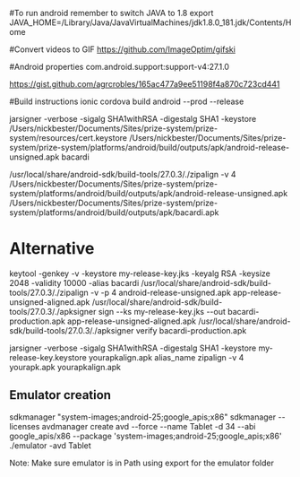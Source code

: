 #To run android remember to switch JAVA to 1.8
export JAVA_HOME=/Library/Java/JavaVirtualMachines/jdk1.8.0_181.jdk/Contents/Home

#Convert videos to GIF
https://github.com/ImageOptim/gifski

#Android properties
com.android.support:support-v4:27.1.0

https://gist.github.com/agrcrobles/165ac477a9ee51198f4a870c723cd441

#Build instructions
ionic cordova build android --prod --release

jarsigner -verbose -sigalg SHA1withRSA -digestalg SHA1 -keystore /Users/nickbester/Documents/Sites/prize-system/prize-system/resources/cert.keystore /Users/nickbester/Documents/Sites/prize-system/prize-system/platforms/android/build/outputs/apk/android-release-unsigned.apk bacardi

/usr/local/share/android-sdk/build-tools/27.0.3/./zipalign -v 4 /Users/nickbester/Documents/Sites/prize-system/prize-system/platforms/android/build/outputs/apk/android-release-unsigned.apk /Users/nickbester/Documents/Sites/prize-system/prize-system/platforms/android/build/outputs/apk/bacardi.apk

# Alternative
keytool -genkey -v -keystore my-release-key.jks -keyalg RSA -keysize 2048 -validity 10000 -alias bacardi
/usr/local/share/android-sdk/build-tools/27.0.3/./zipalign -v -p 4 android-release-unsigned.apk app-release-unsigned-aligned.apk
/usr/local/share/android-sdk/build-tools/27.0.3/./apksigner sign --ks my-release-key.jks --out bacardi-production.apk app-release-unsigned-aligned.apk
/usr/local/share/android-sdk/build-tools/27.0.3/./apksigner verify bacardi-production.apk

jarsigner -verbose -sigalg SHA1withRSA -digestalg SHA1 -keystore my-release-key.keystore yourapkalign.apk alias_name
zipalign -v 4 yourapk.apk yourapkalign.apk

## Emulator creation
sdkmanager "system-images;android-25;google_apis;x86"
sdkmanager --licenses
avdmanager create avd --force --name Tablet -d 34 --abi google_apis/x86 --package 'system-images;android-25;google_apis;x86'
./emulator -avd Tablet

Note: Make sure emulator is in Path using export for the emulator folder